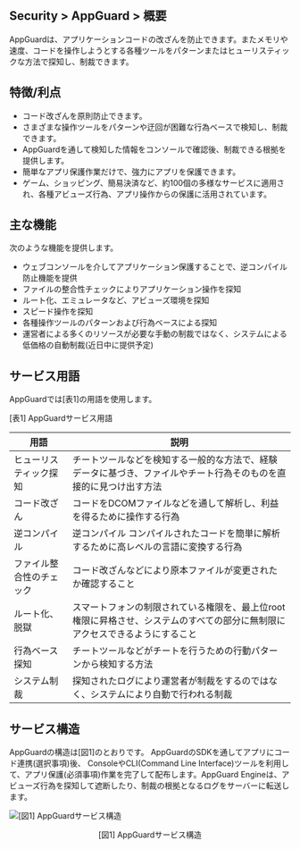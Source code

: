 ## Security > AppGuard > 概要

AppGuardは、アプリケーションコードの改ざんを防止できます。またメモリや速度、コードを操作しようとする各種ツールをパターンまたはヒューリスティックな方法で探知し、制裁できます。

## 特徴/利点

* コード改ざんを原則防止できます。
* さまざまな操作ツールをパターンや迂回が困難な行為ベースで検知し、制裁できます。
* AppGuardを通して検知した情報をコンソールで確認後、制裁できる根拠を提供します。
* 簡単なアプリ保護作業だけで、強力にアプリを保護できます。
* ゲーム、ショッピング、簡易決済など、約100個の多様なサービスに適用され、各種アビューズ行為、アプリ操作からの保護に活用されています。

## 主な機能

次のような機能を提供します。

* ウェブコンソールを介してアプリケーション保護することで、逆コンパイル防止機能を提供
* ファイルの整合性チェックによりアプリケーション操作を探知
* ルート化、エミュレータなど、アビューズ環境を探知
* スピード操作を探知
* 各種操作ツールのパターンおよび行為ベースによる探知
* 運営者による多くのリソースが必要な手動の制裁ではなく、システムによる低価格の自動制裁(近日中に提供予定)

## サービス用語

AppGuardでは[表1]の用語を使用します。

[表1] AppGuardサービス用語

| 用語     | 説明                                                                    |
| -------- | ----------------------------------------------------------------------- |
| ヒューリスティック探知 | チートツールなどを検知する一般的な方法で、経験データに基づき、ファイルやチート行為そのものを直接的に見つけ出す方法 |
| コード改ざん  | コードをDCOMファイルなどを通して解析し、利益を得るために操作する行為                             |
| 逆コンパイル   | 逆コンパイル コンパイルされたコードを簡単に解析するために高レベルの言語に変換する行為 |
| ファイル整合性のチェック  | コード改ざんなどにより原本ファイルが変更されたか確認すること |
| ルート化、脱獄  | スマートフォンの制限されている権限を、最上位root権限に昇格させ、システムのすべての部分に無制限にアクセスできるようにすること |
| 行為ベース探知 | チートツールなどがチートを行うための行動パターンから検知する方法                                   |
| システム制裁 | 探知されたログにより運営者が制裁をするのではなく、システムにより自動で行われる制裁                 |

## サービス構造

AppGuardの構造は[図1]のとおりです。
AppGuardのSDKを通してアプリにコード連携(選択事項)後、 ConsoleやCLI(Command Line Interface)ツールを利用して、アプリ保護(必須事項)作業を完了して配布します。AppGuard Engineは、アビューズ行為を探知して遮断したり、制裁の根拠となるログをサーバーに転送します。

![[図1] AppGuardサービス構造](http://static.toastoven.net/prod_appguard/AppGuard_2_overview01_en.png)
<center>[図1] AppGuardサービス構造</center>
